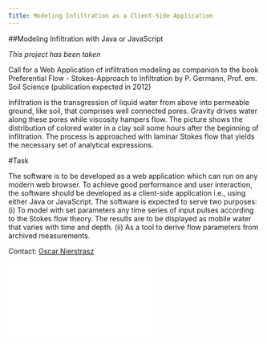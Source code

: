 ```yaml
---
Title: Modeling Infiltration as a Client-Side Application
---
```


##Modeling Infiltration with Java or JavaScript

*This project has been taken*

Call for a Web Application of infiltration modeling as companion to the book
Preferential Flow - Stokes-Approach to Infiltration by P. Germann, Prof. em. Soil Science (publication expected in 2012)

Infiltration is the transgression of liquid water from above into permeable ground, like soil, that comprises well connected pores. Gravity drives water along these pores while viscosity hampers flow. The picture shows the distribution of colored water in a clay soil some hours after the beginning of infiltration. The process is approached with laminar Stokes flow that yields the necessary set of analytical expressions.

#Task

The software is to be developed as a web application which can run on any modern web browser. To achieve good performance and user interaction, the software should be developed as a client-side application i.e., using either Java or JavaScript. The software is expected to serve two purposes:
(i) To model with set parameters any time series of input pulses according to the Stokes flow
theory. The results are to be displayed as mobile water that varies with time and depth. (ii) As a tool to derive flow parameters from archived measurements.

Contact: [Oscar Nierstrasz](%base_url%/staff/oscar)

![PDF version](%assets_url%/files/e4/6ba21f3smu2gwewuztddd4ldy6fg4f/Call-Infiltration.pdf)
